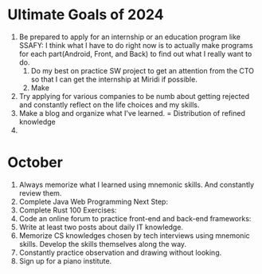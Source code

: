 # Ultimate Goals of 2024
1. Be prepared to apply for an internship or an education program like SSAFY: I think what I have to do right now is to actually make programs for each part(Android, Front, and Back) to find out what I really want to do.
   1. Do my best on practice SW project to get an attention from the CTO so that I can get the internship at Miridi if possible.
   2. Make 
3. Try applying for various companies to be numb about getting rejected and constantly reflect on the life choices and my skills.
4. Make a blog and organize what I've learned. = Distribution of refined knowledge
5. 

# October
1. Always memorize what I learned using mnemonic skills. And constantly review them.
2. Complete Java Web Programming Next Step: 
3. Complete Rust 100 Exercises: 
4. Code an online forum to practice front-end and back-end frameworks: 
5. Write at least two posts about daily IT knowledge.
6. Memorize CS knowledges chosen by tech interviews using mnemonic skills. Develop the skills themselves along the way.
7. Constantly practice observation and drawing without looking.
8. Sign up for a piano institute.

<!-- # 2nd Round(9.19-9.30)
I don't think I am ready to apply for the jobs. Especially, in terms of what only I can do. But I could write cover letters and get feedback or give feedback on my own. Experience is the most important anyway.  
I've heard from one HR person and one PM that big companies want applicants with one specialty and overall ability to learn new things. But startups and IT companies want proficiency in specific skills(e.g. frameworks(React, Spring, ...), cloud structure, docker/kubernetes) and vast knowledge about the infrastructure. So to get into IT companies, more experience like internship seems necessary.

## Primary Goals
1. Try to make clear whom I want to be.
1. Mnemonic skill practices & application: The goal is to practice basic skills of mnemonic skills so that I can easily apply them later.
3. Complete rust 100 exercises
   - First, complete the whole exercises using notes as a memory and storage. Focus on the thought process to define problems and on retrieving.
   - When done, make a systematic knowledge structure, focusing on key concepts, out of what I've learned so far.
   - Convert it into images and memorize using mnemonics.
   - Do the exercises from the beginning to improve the images.
4. Come up with a solid plan for job application
   - First, I am going to visit the library to gather information about what kind of skills are essential in programmers in all fields and SWE job application strategies.
   - I also have Youtube lectures on job application strategies.
   - Then I will build a model that incorporates everything I know about job application and IT companies. Be sure to ask why and verify the every decisions in this stage.
   - Finally, I will narrow down the companies I want to apply for. So that I can focus on certain traits to appeal to them.
6. Make core habits that should last for a long time
   1. Try to spend as much time as possible on goal-oriented activities
   2. Make concrete goals to prove that I learned or I did and plans to guarantee acheiving the goals + Plan-Do-Feedback cycle
   3. Think thoroughly to recall/remember. Do not blindly memorize/remember.
8. Continue studying Java web programming next step
9. Learning by Teaching Experience (LTE)

## Reflections
1. Try to make clear whom I want to be
   - A musician
   - A visual thinker(painting, calligraphy, design)
   - A good SW engineer
1. Mnemonic skill practices & application: The goal is to practice basic skills of mnemonic skills so that I can easily apply them later
   - I don't think practicing skills themselves align with directness.
1. Complete rust 100 exercises
   - ~7.9, 13 left -> probably about 6 hours more
1. Come up with a solid plan for job applications
   - I am currently reading the books about being a programmer. What I have felt so far are:
      1. It is always more efficient to study with other students, or real programmers if possible.
      1. Good feedback is all you need to learn.
      1. Always show who you are and what you do to get feedback.
      1. Top-down learning is necessary as I can't learn everything and feedback is only possible that way.
   - I didn't watch and won't the Youtube lectures as the general jobs are different from programming jobs.
   - Instead, I will ask for some advice from Miridi CTO, other programmers in field by sending cold mails, and developer community members.
   - Overall, I'm going to make a portfolio to show that I have basic skills and understanding of the frameworks.
1. Make core habits that should last for a long time.
   1. Try to spend as much time as possible on goal-oriented activities.
      - I failed so hard at spending time efficiently. I wasted too much time on playing games and watching videos. Probably I'm avoiding the reality to feel less unimportant. -> Just focus on completing daily goals. Think no more.
   2. Make concrete goals to prove that I learned or I did and plans to guarantee acheiving the goals + Plan-Do-Feedback cycle
      - My goals and thought process are being more specific. But it seems not to prove that I've learned. -> ★ Try dividing learning goals and performance goals, and specify them both. Especially, be conservative about proofs of understanding.
      - However, still skipping giving feedback and reflecting. -> ★ Extract feedback sessions alone and plan them specifically.
   3. Think thoroughly to recall/remember. Do not blindly memorize/remember.
      - Thinking but not really thorougly. Probably because I am focusing on completing the tasks rather than learning and remembering. -> ★ Going to try thinking based reading and life.
1. Continue studying Java web programming next step
   - Have been avoiding it since I didn't want to learn more about JSP.
1. Learning by Teaching Experience (LTE)
   - He is not serious about learning and life in general. Instead, he likes sports and making jokes. Maybe I can learn those kinds of things from him. -> ★ Get some feedback about how my usual talking feels like. ★ Ask questions about how they interact, the lines, and try to act in those ways. ★ Also, find something that we can do together such as running, squash, or something rather than just sitting there and talk.
   - I am not explaining so well about Korean expressions. Because it really depends on the contexts. -> ★ Ask for more specific situations, or be in a situation together.
   - His Korean pronunciation is not so good that I can't understand his words. I should give some feedback.
   - I'm learning some dude languages: dabble, chill, fire, dialed in, cooked.

# 1st Round(9.10-9.18)
I can't properly control my time and environments due to the long holidays. So I am not going to do the things that require constant reviews and no distractions.
1. Complete Rust 100 Exercises:  
   - At first, just try to solve problems on my own, referring to the materials.
   - Next make systematic, intuitive images to think with.
   - Then do it over to develop the images. Make review problems or sessions and add them in Anki.

3. Try to Make Core Habits
   1. Active observing and listening = No zoning out and mindless repetition: For now, focus on short-term memory capability.  
      - When I have to just sit there, observe what are before me and try to recall them with my eyes closed. Repeat till I can.  
      - When listening, make what I hear into mental images and try to hold them in my mind.
   2. Plan-Do-Feedback cycle: With Rust exercises.
4. Read 《The Organized Mind》 in A Top-Down Way:  
   - Write a review or an argument regarding the core contents. Apply the evaluation based approach.
-->
